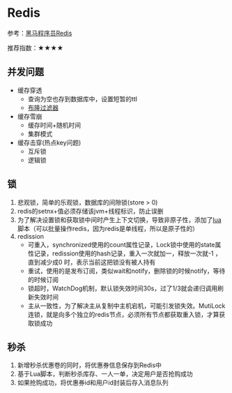 # Redis

参考：[黑马程序员Redis](https://www.bilibili.com/video/BV1cr4y1671t)  

推荐指数：★★★★



## 并发问题

+ 缓存穿透
  + 查询为空也存到数据库中，设置短暂的ttl
  + [布隆过滤器](https://blog.csdn.net/belongtocode/article/details/103376219)
+ 缓存雪崩
  + 缓存时间+随机时间
  + 集群模式
+ 缓存击穿(热点key问题)
  + 互斥锁
  + 逻辑锁



## 锁

1. 悲观锁，简单的乐观锁，数据库的间隙锁(store > 0)
2. redis的setnx+值必须存储该jvm+线程标识，防止误删
3. 为了解决设置锁和获取锁中间时产生上下文切换，导致非原子性，添加了[lua](https://www.zhihu.com/question/346626417)脚本（可以批量操作redis，因为redis是单线程，所以是原子性的）
4. redission
   + 可重入，synchronized使用的count属性记录，Lock锁中使用的state属性记录，redission使用的hash记录，重入一次就加一，释放一次就-1 ，直到减少成0 时，表示当前这把锁没有被人持有
   + 重试，使用的是发布订阅，类似wait和notify，删除锁的时候notify，等待的时候订阅
   + 锁超时，WatchDog机制，默认锁失效时间30s，过了1/3就会递归调用刷新失效时间
   + 主从一致性，为了解决主从复制中主机宕机，可能引发锁失效。MutiLock连锁，就是向多个独立的redis节点，必须所有节点都获取重入锁，才算获取锁成功



## 秒杀

1. 新增秒杀优惠卷的同时，将优惠券信息保存到Redis中
2. 基于Lua脚本，判断秒杀库存、一人一单，决定用户是否抢购成功
3. 如果抢购成功，将优惠券id和用户id封装后存入消息队列
